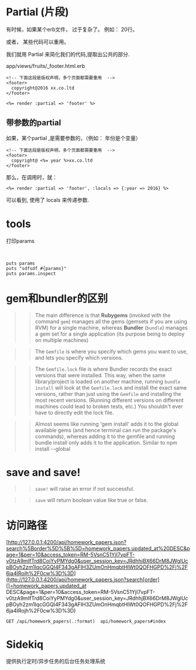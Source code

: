 # Partial (片段)

有时候，如果某个erb文件， 过于复杂了。 例如： 20行。

或者， 某些代码可以重用。

我们就用 Partial 来简化我们的代码,提取出公共的部分.

app/views/fruits/_footer.html.erb

```
<!-- 下面这段是版权声明，多个页面都需要重用  -->
<footer>
  copyright@2016 xx.co.ltd
</footer>
```

```
<%= render :partial => 'footer' %>
```





## 带参数的partial

如果，某个partial ,是需要参数的，（例如： 年份是个变量）

```
<!-- 下面这段是版权声明，多个页面都需要重用  -->
<footer>
  copyright@ <%= year %>xx.co.ltd
</footer>
```

那么，在调用时，就：

```
<%= render :partial => 'footer', :locals => {:year => 2016} %>
```

可以看到, 使用了 locals 来传递参数.





# tools

打印params

​	

```
puts params
puts "sdfsdf #{params}"
puts params.inspect
```

# gem和bundler的区别

> > The main difference is that **Rubygems** (invoked with the command `gem`) manages all the gems (gemsets if you are using RVM) for a single machine, whereas **Bundler** (`bundle`) manages a gem set for a single application (its purpose being to deploy on multiple machines)

> > The `Gemfile` is where you specify which gems you want to use, and lets you specify which versions.

> > The `Gemfile.lock` file is where Bundler records the exact versions that were installed. This way, when the same library/project is loaded on another machine, running `bundle install` will look at the `Gemfile.lock` and install the exact same versions, rather than just using the `Gemfile` and installing the most recent versions. (Running different versions on different machines could lead to broken tests, etc.) You shouldn't ever have to directly edit the lock file.

> > Almost seems like running 'gem install' adds it to the global available gems (and hence terminal can run the package's commands), whereas adding it to the gemfile and running bundle install only adds it to the application. Similar to npm install --global

# save and save!

> > `save!` will raise an error if not successful.

> > `save` will return boolean value like true or false.

# 访问路径

[http://127.0.0.1:4200/api/homework_papers.json?search%5Border%5D%5B%5D=homework_papers.updated_at%20DESC&page=1&per=10&access_token=RM-5VsnC51YjI7vpFT-v0tzA9mIfTrd8CoiYyPMYdg0&user_session_key=JRdhhjBX66DrM8JWglUcpBOyh2zm1IqcGGQl4F343gAFIH3ZUmOnHmqbtHlWt0QOFHGPD%2Fj%2F6ja4IRojh%2F0cw%3D%3D](http://127.0.0.1:4200/api/homework_papers.json?search[order][]=homework_papers.updated_at DESC&page=1&per=10&access_token=RM-5VsnC51YjI7vpFT-v0tzA9mIfTrd8CoiYyPMYdg0&user_session_key=JRdhhjBX66DrM8JWglUcpBOyh2zm1IqcGGQl4F343gAFIH3ZUmOnHmqbtHlWt0QOFHGPD%2Fj%2F6ja4IRojh%2F0cw%3D%3D)
```
GET /api/homework_papers(.:format)  api/homework_papers#index
```

# Sidekiq

提供执行定时/异步任务的后台任务处理系统